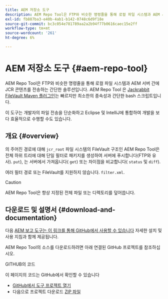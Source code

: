 ```yaml
---
title: AEM 저장소 도구
description: AEM Repo Tool은 FTP와 비슷한 명령줄을 통해 로컬 파일 시스템과 AEM 서버 간에 JCR 콘텐츠를 전송하는 간단한 솔루션입니다.
exl-id: fb887ba3-e40b-4ab1-b142-0748c6d9f18e
source-git-commit: bc3c054e781789aa2a2b94f77b0616caec15e2ff
workflow-type: tm+mt
source-wordcount: '261'
ht-degree: 6%

---
```


# AEM 저장소 도구 {#aem-repo-tool}

AEM Repo Tool은 FTP와 비슷한 명령줄을 통해 로컬 파일 시스템과 AEM 서버 간에 JCR 콘텐츠를 전송하는 간단한 솔루션입니다. AEM Repo Tool 은 [Jackrabbit FileVault Maven 플러그인](https://jackrabbit.apache.org/filevault-package-maven-plugin)는 빠르지만 최소한의 종속성과 간단한 bash 스크립트입니다.

이 도구는 개발자의 파일 전송을 단순화하고 Eclipse 및 IntelliJ에 통합하여 개발을 보다 효율적으로 수행할 수도 있습니다.

## 개요 {#overview}

의 주어진 경로에 대해 `jcr_root` 파일 시스템의 FileVault 구조인 AEM Repo Tool은 전체 하위 트리에 대해 단일 필터로 패키지를 생성하여 서버에 푸시합니다(FTP와 유사). `put`), 는 서버에서 가져옵니다( `get`) 또는 차이점을 비교합니다( `status` 및 `diff`).

여러 필터 경로 또는 FileVault를 지원하지 않습니다. `filter.xml`.

>[!CAUTION]
>
>AEM Repo Tool은 항상 지정된 전체 파일 또는 디렉토리를 덮어씁니다.

## 다운로드 및 설명서 {#download-and-documentation}

다음 [AEM 보고 도구는 이 링크를 통해 GitHub에서 사용할 수 있습니다](https://github.com/Adobe-Marketing-Cloud/tools/tree/master/repo) 자세한 설치 및 사용 지침과 함께 제공됩니다.

AEM Repo Tool의 소스를 다운로드하려면 아래 연결된 GitHub 프로젝트를 참조하십시오.

GITHUB의 코드

이 페이지의 코드는 GitHub에서 확인할 수 있습니다

* [GitHub에서 도구 프로젝트 열기](https://github.com/Adobe-Marketing-Cloud/tools)
* 다음으로 프로젝트 다운로드 [ZIP 파일](https://github.com/Adobe-Marketing-Cloud/tools/archive/master.zip)
